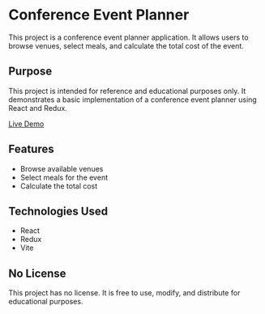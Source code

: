# Conference Event Planner

This project is a conference event planner application. It allows users to browse venues, select meals, and calculate the total cost of the event.

## Purpose

This project is intended for reference and educational purposes only. It demonstrates a basic implementation of a conference event planner using React and Redux.

<a href="https://clod.github.io/REACT-Conference-Expense-Planner-Prototype/">Live Demo</a>

## Features

*   Browse available venues
*   Select meals for the event
*   Calculate the total cost

## Technologies Used

*   React
*   Redux
*   Vite

## No License

This project has no license. It is free to use, modify, and distribute for educational purposes.
